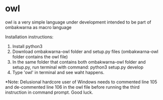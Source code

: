 # owl
owl is a very simple language under development intended to be part of ombakwarna as macro language

Installation instructions:

1) Install python3
2) Download ombakwarna-owl folder and setup.py files (ombakwarna-owl folder contains the owl file)
3) In the same folder that contains both ombakwarna-owl folder and setup.py, run terminal with command: python3 setup.py develop
4) Type 'owl' in terminal and see waht happens.

*Note: Delusional hardcore user of Windows needs to commented line 105 and de-commented line 106 in the owl file before running the third instruction in command prompt. Good luck.
